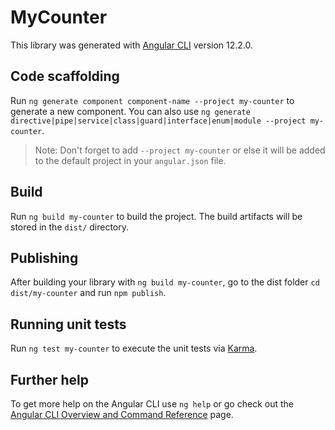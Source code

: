 # MyCounter

This library was generated with [Angular CLI](https://github.com/angular/angular-cli) version 12.2.0.

## Code scaffolding

Run `ng generate component component-name --project my-counter` to generate a new component. You can also use `ng generate directive|pipe|service|class|guard|interface|enum|module --project my-counter`.
> Note: Don't forget to add `--project my-counter` or else it will be added to the default project in your `angular.json` file. 

## Build

Run `ng build my-counter` to build the project. The build artifacts will be stored in the `dist/` directory.

## Publishing

After building your library with `ng build my-counter`, go to the dist folder `cd dist/my-counter` and run `npm publish`.

## Running unit tests

Run `ng test my-counter` to execute the unit tests via [Karma](https://karma-runner.github.io).

## Further help

To get more help on the Angular CLI use `ng help` or go check out the [Angular CLI Overview and Command Reference](https://angular.io/cli) page.

